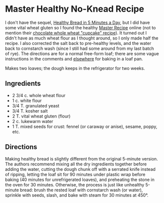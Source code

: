 [noKnead]: ../indices/noKnead.html

# Master Healthy No-Knead Recipe

I don't have the sequel, [Healthy Bread in 5 Minutes a Day](http://www.amazon.com/gp/product/0312545525), but I did have some vital wheat gluten so I found the healthy [Master Recipe](http://web.archive.org/web/20161024031243/http://www.artisanbreadinfive.com/2009/10/26/our-new-book-healthy-bread-in-five-minutes-a-day-is-released-tomorrow-get-yourself-some-vital-wheat-gluten-and-make-our-whole-grain-master-recipe) online (not to mention their [chocolate whole wheat "cupcake" recipe](http://www.amazon.com/gp/feature.html?docId=1000429721)).  It turned out I didn't have as much wheat flour as I thought around, so I only made half the recipe.  I also corrected the salt back to pre-healthy levels, and the water back to cornstarch wash (since I still had some around from my last batch of rye).  The directions are for a normal free-form loaf; there are some vague instructions in the comments and [elsewhere](http://web.archive.org/web/20161115193651/http://www.artisanbreadinfive.com/2011/09/12/the-best-school-lunches-start-with-homemade-bread) for baking in a loaf pan.

Makes two loaves; the dough keeps in the refrigerator for two weeks.


## Ingredients

* 2 3/4 c. whole wheat flour
* 1 c. white flour
* 3/4 T. granulated yeast
* 3/4 T. kosher salt 
* 2 T. vital wheat gluten (flour)
* 2 c. lukewarm water
* 1 T. mixed seeds for crust:  fennel (or caraway or anise), sesame, poppy, etc.


## Directions

Making healthy bread is slightly different from the original 5-minute version.  The authors recommend mixing all the dry ingredients together before adding the water, cutting the dough chunk off with a serrated knife instead of ripping, letting the loaf sit for 90 minutes under plastic wrap before baking (40 minutes for unrefrigerated loaves), and preheating the stone in the oven for 30 minutes.  Otherwise, the process is just like unhealthy 5-minute bread: brush the rested loaf with cornstarch wash (or water), sprinkle with seeds, slash, and bake with steam for 30 minutes at 450°.  

